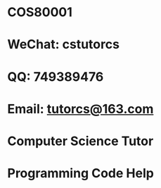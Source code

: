 # COS80001

# WeChat: cstutorcs

# QQ: 749389476

# Email: tutorcs@163.com

# Computer Science Tutor

# Programming Code Help
